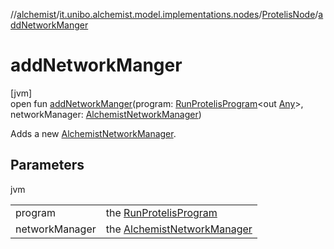 //[alchemist](../../../index.md)/[it.unibo.alchemist.model.implementations.nodes](../index.md)/[ProtelisNode](index.md)/[addNetworkManger](add-network-manger.md)

# addNetworkManger

[jvm]\
open fun [addNetworkManger](add-network-manger.md)(program: [RunProtelisProgram](../../it.unibo.alchemist.model.implementations.actions/-run-protelis-program/index.md)<out [Any](https://kotlinlang.org/api/latest/jvm/stdlib/kotlin/-any/index.html)>, networkManager: [AlchemistNetworkManager](../../it.unibo.alchemist.protelis/-alchemist-network-manager/index.md))

Adds a new [AlchemistNetworkManager](../../it.unibo.alchemist.protelis/-alchemist-network-manager/index.md).

## Parameters

jvm

| | |
|---|---|
| program | the [RunProtelisProgram](../../it.unibo.alchemist.model.implementations.actions/-run-protelis-program/index.md) |
| networkManager | the [AlchemistNetworkManager](../../it.unibo.alchemist.protelis/-alchemist-network-manager/index.md) |
